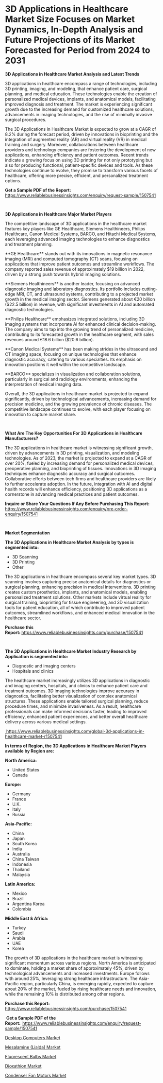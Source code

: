 <p><h1>3D Applications in Healthcare Market Size Focuses on Market Dynamics, In-Depth Analysis and Future Projections of its Market Forecasted for Period from 2024 to 2031</h1></p><p><strong>3D Applications in Healthcare Market Analysis and Latest Trends</strong></p>
<p><p>3D applications in healthcare encompass a range of technologies, including 3D printing, imaging, and modeling, that enhance patient care, surgical planning, and medical education. These technologies enable the creation of personalized medical devices, implants, and anatomical models, facilitating improved diagnosis and treatment. The market is experiencing significant growth due to the increasing demand for customized healthcare solutions, advancements in imaging technologies, and the rise of minimally invasive surgical procedures.</p><p>The 3D Applications in Healthcare Market is expected to grow at a CAGR of 8.2% during the forecast period, driven by innovations in bioprinting and the integration of augmented reality (AR) and virtual reality (VR) in medical training and surgery. Moreover, collaborations between healthcare providers and technology companies are fostering the development of new applications, enhancing efficiency and patient outcomes. Recent trends indicate a growing focus on using 3D printing for not only prototyping but also for producing functional, patient-specific devices and tools. As these technologies continue to evolve, they promise to transform various facets of healthcare, offering more precise, efficient, and personalized treatment options.</p></p>
<p><strong>Get a Sample PDF of the Report:&nbsp;</strong> <a href="https://www.reliablebusinessinsights.com/enquiry/request-sample/1507541">https://www.reliablebusinessinsights.com/enquiry/request-sample/1507541</a></p>
<p>&nbsp;</p>
<p><strong>3D Applications in Healthcare Major Market Players</strong></p>
<p><p>The competitive landscape of 3D applications in the healthcare market features key players like GE Healthcare, Siemens Healthineers, Philips Healthcare, Canon Medical Systems, BARCO, and Hitachi Medical Systems, each leveraging advanced imaging technologies to enhance diagnostics and treatment planning.</p><p>**GE Healthcare** stands out with its innovations in magnetic resonance imaging (MRI) and computed tomography (CT) scans, focusing on applications that improve patient outcomes and streamline workflows. The company reported sales revenue of approximately $19 billion in 2022, driven by a strong push towards hybrid imaging solutions.</p><p>**Siemens Healthineers** is another leader, focusing on advanced diagnostic imaging and laboratory diagnostics. Its portfolio includes cutting-edge MRI, CT, and ultrasound systems, contributing to a projected market growth in the medical imaging sector. Siemens generated about €20 billion ($22.5 billion) in revenue, with significant investments in AI and automated diagnostic technologies.</p><p>**Philips Healthcare** emphasizes integrated solutions, including 3D imaging systems that incorporate AI for enhanced clinical decision-making. The company aims to tap into the growing trend of personalized medicine, contributing to its forecasted growth in the healthcare segment, with sales revenues around €18.6 billion ($20.6 billion).</p><p>**Canon Medical Systems** has been making strides in the ultrasound and CT imaging space, focusing on unique technologies that enhance diagnostic accuracy, catering to various specialties. Its emphasis on innovation positions it well within the competitive landscape.</p><p>**BARCO** specializes in visualization and collaboration solutions, particularly in surgical and radiology environments, enhancing the interpretation of medical imaging data.</p><p>Overall, the 3D applications in healthcare market is projected to expand significantly, driven by technological advancements, increasing demand for precision medicine, and the growing prevalence of chronic diseases. The competitive landscape continues to evolve, with each player focusing on innovation to capture market share.</p></p>
<p>&nbsp;</p>
<p><strong>What Are The Key Opportunities For 3D Applications in Healthcare Manufacturers?</strong></p>
<p><p>The 3D applications in healthcare market is witnessing significant growth, driven by advancements in 3D printing, visualization, and modeling technologies. As of 2023, the market is projected to expand at a CAGR of over 20%, fueled by increasing demand for personalized medical devices, preoperative planning, and bioprinting of tissues. Innovations in 3D imaging techniques enhance diagnostic accuracy and surgical outcomes. Collaborative efforts between tech firms and healthcare providers are likely to further accelerate adoption. In the future, integration with AI and digital health records will enhance efficiency, positioning 3D applications as a cornerstone in advancing medical practices and patient outcomes.</p></p>
<p><strong>Inquire or Share Your Questions If Any Before Purchasing This Report:</strong> <a href="https://www.reliablebusinessinsights.com/enquiry/pre-order-enquiry/1507541">https://www.reliablebusinessinsights.com/enquiry/pre-order-enquiry/1507541</a></p>
<p>&nbsp;</p>
<p><strong>Market Segmentation</strong></p>
<p><strong>The 3D Applications in Healthcare Market Analysis by types is segmented into:</strong></p>
<p><ul><li>3D Scanning</li><li>3D Printing</li><li>Other</li></ul></p>
<p><p>The 3D applications in healthcare encompass several key market types. 3D scanning involves capturing precise anatomical details for diagnostics or surgical planning, enhancing precision in medical interventions. 3D printing creates custom prosthetics, implants, and anatomical models, enabling personalized treatment solutions. Other markets include virtual reality for surgical training, bioprinting for tissue engineering, and 3D visualization tools for patient education, all of which contribute to improved patient outcomes, streamlined workflows, and enhanced medical innovation in the healthcare sector.</p></p>
<p><strong>Purchase this Report:&nbsp;</strong><a href="https://www.reliablebusinessinsights.com/purchase/1507541">https://www.reliablebusinessinsights.com/purchase/1507541</a></p>
<p>&nbsp;</p>
<p><strong>The 3D Applications in Healthcare Market Industry Research by Application is segmented into:</strong></p>
<p><ul><li>Diagnostic and imaging centers</li><li>Hospitals and clinics</li></ul></p>
<p><p>The healthcare market increasingly utilizes 3D applications in diagnostic and imaging centers, hospitals, and clinics to enhance patient care and treatment outcomes. 3D imaging technologies improve accuracy in diagnostics, facilitating better visualization of complex anatomical structures. These applications enable tailored surgical planning, reduce procedure times, and minimize invasiveness. As a result, healthcare professionals can make informed decisions faster, leading to improved efficiency, enhanced patient experiences, and better overall healthcare delivery across various medical settings.</p></p>
<p><a href="https://www.reliablebusinessinsights.com/global-3d-applications-in-healthcare-market-r1507541">&nbsp;https://www.reliablebusinessinsights.com/global-3d-applications-in-healthcare-market-r1507541</a></p>
<p><strong>In terms of Region, the 3D Applications in Healthcare Market Players available by Region are:</strong></p>
<p>
    <p> <strong> North America: </strong>
        <ul>
            <li>United States</li>
            <li>Canada</li>
        </ul>
        </p> 
    <p> <strong> Europe: </strong>
        <ul>
            <li>Germany</li>
            <li>France</li>
            <li>U.K.</li>
            <li>Italy</li>
            <li>Russia</li>
        </ul>
        </p> 
    <p> <strong> Asia-Pacific: </strong>
        <ul>
            <li>China</li>
            <li>Japan</li>
            <li>South Korea</li>
            <li>India</li>
            <li>Australia</li>
            <li>China Taiwan</li>
            <li>Indonesia</li>
            <li>Thailand</li>
            <li>Malaysia</li>
        </ul>
        </p> 
    <p> <strong> Latin America: </strong>
        <ul>
            <li>Mexico</li>
            <li>Brazil</li>
            <li>Argentina Korea</li>
            <li>Colombia</li>
        </ul>
        </p> 
    <p> <strong> Middle East & Africa: </strong>
        <ul>
            <li>Turkey</li>
            <li>Saudi</li>
            <li>Arabia</li>
            <li>UAE</li>
            <li>Korea</li>
        </ul>
    </p>
    </p>
<p><p>The growth of 3D applications in the healthcare market is witnessing significant momentum across various regions. North America is anticipated to dominate, holding a market share of approximately 45%, driven by technological advancements and increased investments. Europe follows with around 25%, leveraging strong healthcare infrastructure. The Asia-Pacific region, particularly China, is emerging rapidly, expected to capture about 20% of the market, fueled by rising healthcare needs and innovation, while the remaining 10% is distributed among other regions.</p></p>
<p><strong>Purchase this Report: </strong><a href="https://www.reliablebusinessinsights.com/purchase/1507541">https://www.reliablebusinessinsights.com/purchase/1507541</a></p>
<p>&nbsp;<strong>Get a Sample PDF of the Report:&nbsp;&nbsp;</strong><a href="https://www.reliablebusinessinsights.com/enquiry/request-sample/1507541">https://www.reliablebusinessinsights.com/enquiry/request-sample/1507541</a></p>
<p><strong></strong></p>
<p><p><a href="https://issuu.com/reportprime-2/docs/desktop-computers-market-size-2030._7cd55bc94b10b9">Desktop Computers Market</a></p><p><a href="https://medium.com/@daniimatthews/mesalamine-lialda-industry-forecast-market-shifts-and-strategic-imperatives-2024-2031-50c981c3919d?postPublishedType=repub">Mesalamine (Lialda) Market</a></p><p><a href="https://issuu.com/reportprime-2/docs/fluorescent-bulbs-market-size-2030._96f12744a5d03a">Fluorescent Bulbs Market</a></p><p><a href="https://medium.com/@daniimatthews/dioxathion-industry-analysis-report-its-market-size-growing-with-a-cagr-of-9-8-902930488776">Dioxathion Market</a></p><p><a href="https://www.linkedin.com/pulse/condenser-fan-motors-market-industry-landscape-growth-h6yue?trackingId=2i9ULijgRViLVBuvkMH9lA%3D%3D">Condenser Fan Motors Market</a></p></p>